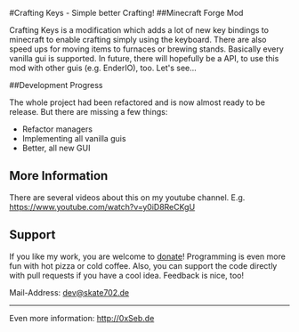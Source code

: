 #Crafting Keys - Simple better Crafting!
##Minecraft Forge Mod

Crafting Keys is a modification which adds a lot of new key bindings to minecraft to enable crafting simply using the keyboard. There are also speed ups for moving items to furnaces or brewing stands. Basically every vanilla gui is supported. In future, there will hopefully be a API, to use this mod with other guis (e.g. EnderIO), too. Let's see...

##Development Progress

The whole project had been refactored and is now almost ready to be release. But there are missing a few things:
- Refactor managers
- Implementing all vanilla guis
- Better, all new GUI

## More Information

There are several videos about this on my youtube channel. E.g. https://www.youtube.com/watch?v=y0iD8ReCKgU

## Support

If you like my work, you are welcome to [donate](https://www.twitchalerts.com/donate/skate702germany)! Programming is even more fun with hot pizza or cold coffee.
Also, you can support the code directly with pull requests if you have a cool idea. Feedback is nice, too!

Mail-Address: dev@skate702.de

--- 

Even more information: http://0xSeb.de
